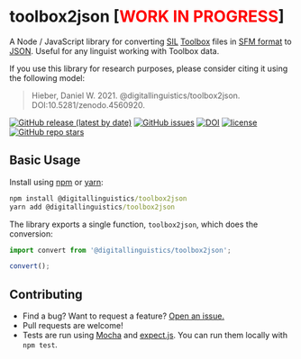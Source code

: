 # toolbox2json [<span style="color: red;">WORK IN PROGRESS</span>]

A Node / JavaScript library for converting [SIL][SIL] [Toolbox][Toolbox] files in [SFM format][SFM] to [JSON][JSON]. Useful for any linguist working with Toolbox data.

If you use this library for research purposes, please consider citing it using the following model:

> Hieber, Daniel W. 2021. @digitallinguistics/toolbox2json. DOI:10.5281/zenodo.4560920.

[![GitHub release (latest by date)](https://img.shields.io/github/v/release/digitallinguistics/toolbox2json)][releases]
[![GitHub issues](https://img.shields.io/github/issues/digitallinguistics/toolbox2json)][issues]
[![DOI](https://zenodo.org/badge/342063996.svg)](https://zenodo.org/badge/latestdoi/342063996)
[![license](https://img.shields.io/github/license/digitallinguistics/toolbox2json)][license]
[![GitHub repo stars](https://img.shields.io/github/stars/digitallinguistics/toolbox2json?style=social)][GitHub]

<!-- TOC -->
<!-- /TOC -->

## Basic Usage

Install using [npm][npm] or [yarn][yarn]:

```cmd
npm install @digitallinguistics/toolbox2json
yarn add @digitallinguistics/toolbox2json
```

The library exports a single function, `toolbox2json`, which does the conversion:

```js
import convert from '@digitallinguistics/toolbox2json';

convert();
```

## Contributing

* Find a bug? Want to request a feature? [Open an issue.][new-issue]
* Pull requests are welcome!
* Tests are run using [Mocha][Mocha] and [expect.js][expect]. You can run them locally with `npm test`.

<!-- LINKS -->
[expect]:    https://github.com/Automattic/expect.js
[GitHub]:    https://github.com/digitallinguistics/toolbox2json#readme
[issues]:    https://github.com/digitallinguistics/toolbox2json/issues
[JSON]:      https://developer.mozilla.org/en-US/docs/Learn/JavaScript/Objects/JSON
[license]:   https://github.com/digitallinguistics/toolbox2json/blob/main/LICENSE
[Mocha]:     https://mochajs.org/
[new-issue]: https://github.com/digitallinguistics/toolbox2json/issues/new
[npm]:       https://www.npmjs.com/
[releases]:  https://github.com/digitallinguistics/toolbox2json/releases
[SFM]:       https://www.angelfire.com/planet/linguisticsisfun/ToolboxReferenceManual.pdf
[SIL]:       https://www.sil.org/
[Toolbox]:   https://software.sil.org/toolbox/
[yarn]:      https://yarnpkg.com/
